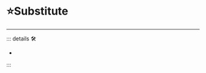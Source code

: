 # ⭐<labor>Substitute</labor>

---

<!-- =================================================== -->
<!-- =================================================== -->
<!-- =================================================== -->
<!-- =================================================== -->
<!-- =================================================== -->
::: details 🛠

-

:::